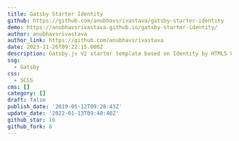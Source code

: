 ```yaml
---
title: Gatsby Starter Identity
github: https://github.com/anubhavsrivastava/gatsby-starter-identity
demo: https://anubhavsrivastava.github.io/gatsby-starter-identity/
author: anubhavsrivastava
author_link: https://github.com/anubhavsrivastava
date: 2023-11-26T09:22:15.000Z
description: Gatsby.js V2 starter template based on Identity by HTML5 UP
ssg:
  - Gatsby
css:
  - SCSS
cms: []
category: []
draft: false
publish_date: '2019-05-12T09:28:43Z'
update_date: '2022-01-13T09:40:40Z'
github_star: 16
github_fork: 8
---
```

